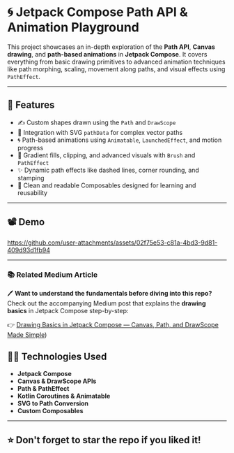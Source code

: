 # 🌀 Jetpack Compose Path API & Animation Playground

This project showcases an in-depth exploration of the **Path API**, **Canvas drawing**, and **path-based animations** in **Jetpack Compose**. It covers everything from basic drawing primitives to advanced animation techniques like path morphing, scaling, movement along paths, and visual effects using `PathEffect`.

---

## 🎯 Features

- ✍️ Custom shapes drawn using the `Path` and `DrawScope`
- 📐 Integration with SVG `pathData` for complex vector paths
- 🌀 Path-based animations using `Animatable`, `LaunchedEffect`, and motion progress
- 🎨 Gradient fills, clipping, and advanced visuals with `Brush` and `PathEffect`
- ✨ Dynamic path effects like dashed lines, corner rounding, and stamping
- 🧠 Clean and readable Composables designed for learning and reusability

---

## 📽️ Demo



https://github.com/user-attachments/assets/02f75e53-c81a-4bd3-9d81-409d93d1fb94



---


### 📚 Related Medium Article

🖊️ **Want to understand the fundamentals before diving into this repo?**
Check out the accompanying Medium post that explains the **drawing basics** in Jetpack Compose step-by-step:

👉 [Drawing Basics in Jetpack Compose — Canvas, Path, and DrawScope Made Simple](https://medium.com/@shoaibkhalid65/path-api-in-jetpack-compose-draw-animate-and-mesmerize-60e27e42cfca))



## 🧑‍💻 Technologies Used

- **Jetpack Compose**
- **Canvas & DrawScope APIs**
- **Path & PathEffect**
- **Kotlin Coroutines & Animatable**
- **SVG to Path Conversion**
- **Custom Composables**

---


## ⭐️ Don't forget to star the repo if you liked it!
